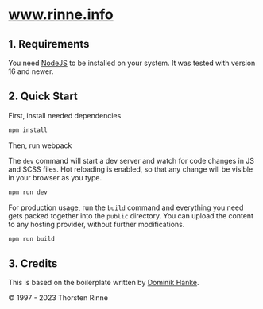 # www.rinne.info

## 1. Requirements

You need [NodeJS](https://nodejs.org/en/) to be installed on your system. It was tested with version 16 and newer.

## 2. Quick Start

First, install needed dependencies

   ```bash
   npm install
   ```

Then, run webpack

   The `dev` command will start a dev server and watch for code changes in JS and SCSS files. Hot reloading is enabled,
   so that any change will be visible in your browser as you type.

   ```bash
   npm run dev
   ```

   For production usage, run the `build` command and everything you need gets packed together into the `public`
   directory. You can upload the content to any hosting provider, without further modifications.

   ```bash
   npm run build
   ```

## 3. Credits

This is based on the boilerplate written by [Dominik Hanke](https://github.com/noreading/bootstrap5-webpack-boilerplate).

© 1997 - 2023 Thorsten Rinne
